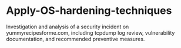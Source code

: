 # Apply-OS-hardening-techniques
Investigation and analysis of a security incident on yummyrecipesforme.com, including tcpdump log review, vulnerability documentation, and recommended preventive measures.
